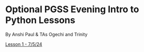 # Optional PGSS Evening Intro to Python Lessons

By Anshi Paul & TAs Ogechi and Trinity

[Lesson 1 - 7/5/24](lesson1.md)

